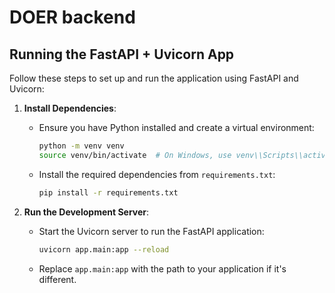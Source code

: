 # DOER backend
## Running the FastAPI + Uvicorn App

Follow these steps to set up and run the application using FastAPI and Uvicorn:

1. **Install Dependencies**:
   - Ensure you have Python installed and create a virtual environment:
     ```bash
     python -m venv venv
     source venv/bin/activate  # On Windows, use venv\\Scripts\\activate
     ```
   - Install the required dependencies from `requirements.txt`:
     ```bash
     pip install -r requirements.txt
     ```

2. **Run the Development Server**:
   - Start the Uvicorn server to run the FastAPI application:
     ```bash
     uvicorn app.main:app --reload
     ```
   - Replace `app.main:app` with the path to your application if it's different.

